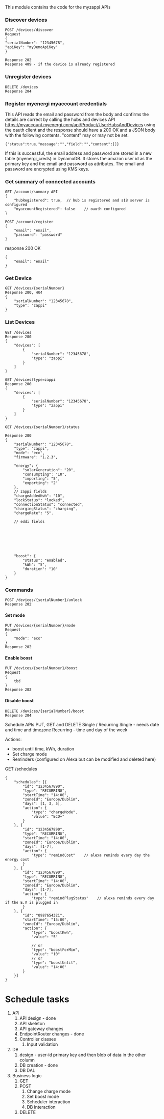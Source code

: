 This module contains the code for the myzappi APIs


### Discover devices
```
POST /devices/discover
Request
{
"serialNumber": "12345678",
"apiKey": "myDemoApiKey"
}

Response 202
Response 409 - if the device is already registered
```

### Unregister devices
```
DELETE /devices
Response 204
```

### Register myenergi myaccount credentials
This API reads the email and password from the body and confirms the details are correct by calling the hubs and devices API
https://myaccount.myenergi.com/api/Product/UserHubsAndDevices using the oauth client and the response should have a 200 OK
and a JSON body with the following contents. "content" may or may not be set.
```
{"status":true,"message":"","field":"","content":[]}
```
If this is successful, the email address and password are stored in a new table (myenergi_creds) in DynamoDB. It stores
the amazon user id as the primary key and the email and password as attributes. The email and password are encrypted using
KMS keys.

### Get summary of connected accounts
```
GET /account/summary API
{
    "hubRegistered": true,  // hub is registered and s18 server is configured
    "myaccountRegistered": false    // oauth configured
}
```

```
POST /account/register
{
    "email": "email",
    "password": "password"
}
```
response 200 OK
```
{
    "email": "email"
}
```

### Get Device
```
GET /devices/{serialNumber}
Response 200, 404
{
    "serialNumber": "12345678",
    "type": "zappi"
}
```
 
### List Devices               
```
GET /devices
Response 200
{
    "devices": [
        {
            "serialNumber": "12345678",
            "type": "zappi"
        }
    ]
}
```
                
```
GET /devices?type=zappi
Response 200
{
    "devices": [
        {
            "serialNumber": "12345678",
            "type": "zappi"
        }
    ]
}
```

```
GET /devices/{serialNumber}/status

Response 200
{
    "serialNumber": "12345678",
    "type": "zappi",
    "mode": "eco",
    "firmware": "1.2.3",
    
    "energy": {
        "solarGeneration": "20",
        "consumpting": "10",
        "importing": "5",
        "exporting": "2"
    },
    // zappi fields
    "chargeAddedKwh": "10",
    "lockStatus": "locked",
    "connectionStatus": "connected",
    "chargingStatus": "charging",
    "chargeRate": "5",
    
    // eddi fields
    
    
    
    
    
    
     
    "boost": {
        "status": "enabled",
        "kWh": "5",
        "duration": "10"
    }
}
```
                
### Commands
```
POST /devices/{serialNumber}/unlock
Response 202
```

#### Set mode
```
PUT /devices/{serialNumber}/mode
Request
{
    "mode": "eco"
}
Response 202
```

#### Enable boost
```
PUT /devices/{serialNumber}/boost
Request
{
    tbd
}
Response 202
```

#### Disable boost
```
DELETE /devices/{serialNumber}/boost
Response 204
```



Schedule APIs
PUT, GET and DELETE
Single / Recurring
Single - needs date and time and timezone
Recurring - time and day of the week

Actions:
- boost until time, kWh, duration
- Set charge mode
- Reminders (configured on Alexa but can be modified and deleted here)

GET /schedules
```
{
    "schedules": [{
        "id": "1234567890",
        "type": "RECURRING",
        "startTime": "14:00",
        "zoneId": "Europe/Dublin",
        "days": [1, 3, 5],
        "action": {
            "type": "chargeMode",
            "value": "ECO+"
        }
    }, {
        "id": "1234567890",
        "type": "RECURRING",
        "startTime": "14:00",
        "zoneId": "Europe/Dublin",
        "days": [1-7],
        "action": {
            "type": "remindCost"    // alexa reminds every day the energy cost
        }
    }, {
        "id": "1234567890",
        "type": "RECURRING",
        "startTime": "14:00",
        "zoneId": "Europe/Dublin",
        "days": [1-7],
        "action": {
            "type": "remindPlugStatus"    // alexa reminds every day if the E.V is plugged in
        }
    }, {
        "id": "0987654321",
        "startTime": "15:00",
        "zoneId": "Europe/Dublin",
        "action": {
            "type": "boostKwh",
            "value": "5"
            
            // or
            "type": "boostForMin",
            "value": "10"
            // or
            "type": "boostUntil",
            "value": "14:00"  
        }
    }]
}
```

# Schedule tasks
1. API
    1. API design - done
    2. API skeleton
    3. API gateway changes
    4. EndpointRouter changes - done
    5. Controller classes
        1. Input validation
2. DB
    1. design - user-id primary key and then blob of data in the other column
    2. DB creation - done
    3. DB DAL
3. Business logic
    1. GET
    2. POST
        1. Change charge mode
        2. Set boost mode
        3. Scheduler interaction
        4. DB interaction
    3. DELETE